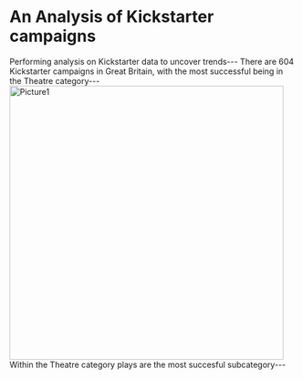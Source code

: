 # An Analysis of Kickstarter campaigns 
Performing analysis on Kickstarter data to uncover trends---
There are 604 Kickstarter campaigns in Great Britain, with the most successful being in the Theatre category---
<img width="480" alt="Picture1" src="https://user-images.githubusercontent.com/72039212/95019117-3bb3d880-0629-11eb-9fca-aa8f5d441d35.png">
Within the Theatre category plays are the most succesful subcategory---
